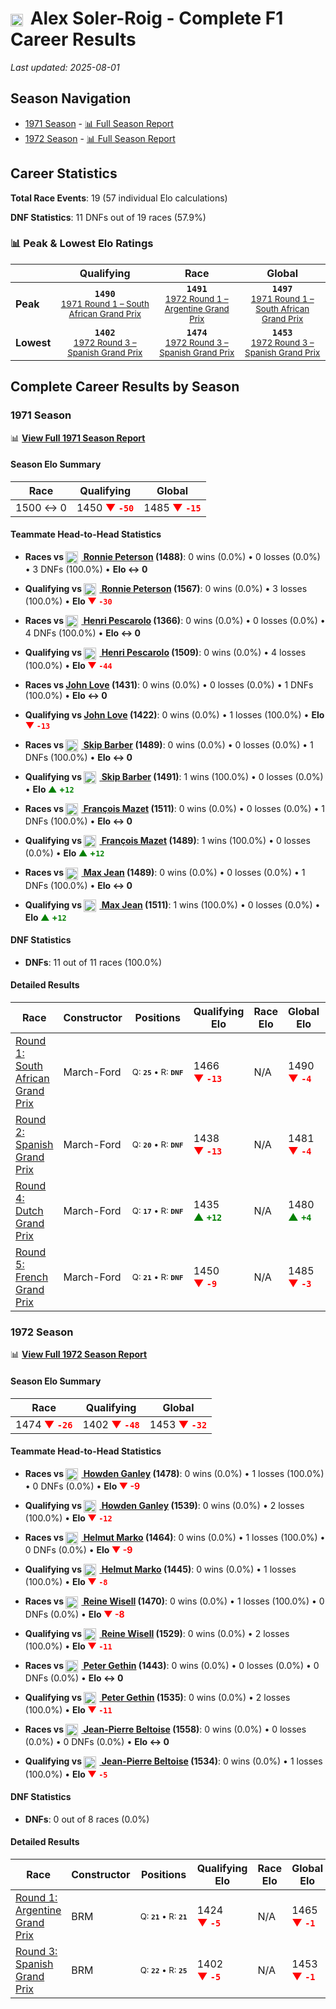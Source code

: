 # <img src="https://upload.wikimedia.org/wikipedia/commons/9/9a/Flag_of_Spain.svg" alt="Spain" width="20" height="auto" style="vertical-align: middle; margin-right: 5px;" onerror="this.outerHTML='🇪🇸'; this.style.marginRight='5px';"/> Alex Soler-Roig - Complete F1 Career Results

*Last updated: 2025-08-01*

## Season Navigation

- [1971 Season](#1971-season) - [📊 Full Season Report](../seasons/1971-season-report)
- [1972 Season](#1972-season) - [📊 Full Season Report](../seasons/1972-season-report)

## Career Statistics

**Total Race Events**: 19 (57 individual Elo calculations)

**DNF Statistics**: 11 DNFs out of 19 races (57.9%)

### 📊 Peak & Lowest Elo Ratings

| &nbsp; | Qualifying | Race | Global |
|-------|------------|------|--------|
| **Peak** | <center>**`1490`**<br/><small>[1971 Round 1 – South African Grand Prix](../seasons/1971-season-report#round-1-south-african-grand-prix)</small></center> | <center>**`1491`**<br/><small>[1972 Round 1 – Argentine Grand Prix](../seasons/1972-season-report#round-1-argentine-grand-prix)</small></center> | <center>**`1497`**<br/><small>[1971 Round 1 – South African Grand Prix](../seasons/1971-season-report#round-1-south-african-grand-prix)</small></center> |
| **Lowest** | <center>**`1402`**<br/><small>[1972 Round 3 – Spanish Grand Prix](../seasons/1972-season-report#round-3-spanish-grand-prix)</small></center> | <center>**`1474`**<br/><small>[1972 Round 3 – Spanish Grand Prix](../seasons/1972-season-report#round-3-spanish-grand-prix)</small></center> | <center>**`1453`**<br/><small>[1972 Round 3 – Spanish Grand Prix](../seasons/1972-season-report#round-3-spanish-grand-prix)</small></center> |


## Complete Career Results by Season

### 1971 Season

📊 **[View Full 1971 Season Report](../seasons/1971-season-report)**

#### Season Elo Summary

| Race | Qualifying | Global |
|------|------------|--------|
| 1500 ↔ 0 | 1450 **<span style="color: red;">▼&nbsp;`-50`</span>** | 1485 **<span style="color: red;">▼&nbsp;`-15`</span>** |

#### Teammate Head-to-Head Statistics

- **Races vs [<img src="https://upload.wikimedia.org/wikipedia/commons/4/4c/Flag_of_Sweden.svg" alt="Sweden" width="20" height="auto" style="vertical-align: middle; margin-right: 5px;" onerror="this.outerHTML='🇸🇪'; this.style.marginRight='5px';"/> Ronnie Peterson](ronnie-peterson) (1488)**: 0 wins (0.0%) • 0 losses (0.0%) • 3 DNFs (100.0%) • **Elo ↔ 0**
- **Qualifying vs [<img src="https://upload.wikimedia.org/wikipedia/commons/4/4c/Flag_of_Sweden.svg" alt="Sweden" width="20" height="auto" style="vertical-align: middle; margin-right: 5px;" onerror="this.outerHTML='🇸🇪'; this.style.marginRight='5px';"/> Ronnie Peterson](ronnie-peterson) (1567)**: 0 wins (0.0%) • 3 losses (100.0%) • **Elo <span style="color: red;">▼&nbsp;`-30`</span>**

- **Races vs [<img src="https://upload.wikimedia.org/wikipedia/commons/c/c3/Flag_of_France.svg" alt="France" width="20" height="auto" style="vertical-align: middle; margin-right: 5px;" onerror="this.outerHTML='🇫🇷'; this.style.marginRight='5px';"/> Henri Pescarolo](henri-pescarolo) (1366)**: 0 wins (0.0%) • 0 losses (0.0%) • 4 DNFs (100.0%) • **Elo ↔ 0**
- **Qualifying vs [<img src="https://upload.wikimedia.org/wikipedia/commons/c/c3/Flag_of_France.svg" alt="France" width="20" height="auto" style="vertical-align: middle; margin-right: 5px;" onerror="this.outerHTML='🇫🇷'; this.style.marginRight='5px';"/> Henri Pescarolo](henri-pescarolo) (1509)**: 0 wins (0.0%) • 4 losses (100.0%) • **Elo <span style="color: red;">▼&nbsp;`-44`</span>**

- **Races vs [John Love](john-love) (1431)**: 0 wins (0.0%) • 0 losses (0.0%) • 1 DNFs (100.0%) • **Elo ↔ 0**
- **Qualifying vs [John Love](john-love) (1422)**: 0 wins (0.0%) • 1 losses (100.0%) • **Elo <span style="color: red;">▼&nbsp;`-13`</span>**

- **Races vs [<img src="https://upload.wikimedia.org/wikipedia/commons/a/a4/Flag_of_the_United_States.svg" alt="United States" width="20" height="auto" style="vertical-align: middle; margin-right: 5px;" onerror="this.outerHTML='🇺🇸'; this.style.marginRight='5px';"/> Skip Barber](skip-barber) (1489)**: 0 wins (0.0%) • 0 losses (0.0%) • 1 DNFs (100.0%) • **Elo ↔ 0**
- **Qualifying vs [<img src="https://upload.wikimedia.org/wikipedia/commons/a/a4/Flag_of_the_United_States.svg" alt="United States" width="20" height="auto" style="vertical-align: middle; margin-right: 5px;" onerror="this.outerHTML='🇺🇸'; this.style.marginRight='5px';"/> Skip Barber](skip-barber) (1491)**: 1 wins (100.0%) • 0 losses (0.0%) • **Elo <span style="color: green;">▲&nbsp;+`12`</span>**

- **Races vs [<img src="https://upload.wikimedia.org/wikipedia/commons/c/c3/Flag_of_France.svg" alt="France" width="20" height="auto" style="vertical-align: middle; margin-right: 5px;" onerror="this.outerHTML='🇫🇷'; this.style.marginRight='5px';"/> François Mazet](franois-mazet) (1511)**: 0 wins (0.0%) • 0 losses (0.0%) • 1 DNFs (100.0%) • **Elo ↔ 0**
- **Qualifying vs [<img src="https://upload.wikimedia.org/wikipedia/commons/c/c3/Flag_of_France.svg" alt="France" width="20" height="auto" style="vertical-align: middle; margin-right: 5px;" onerror="this.outerHTML='🇫🇷'; this.style.marginRight='5px';"/> François Mazet](franois-mazet) (1489)**: 1 wins (100.0%) • 0 losses (0.0%) • **Elo <span style="color: green;">▲&nbsp;+`12`</span>**

- **Races vs [<img src="https://upload.wikimedia.org/wikipedia/commons/c/c3/Flag_of_France.svg" alt="France" width="20" height="auto" style="vertical-align: middle; margin-right: 5px;" onerror="this.outerHTML='🇫🇷'; this.style.marginRight='5px';"/> Max Jean](max-jean) (1489)**: 0 wins (0.0%) • 0 losses (0.0%) • 1 DNFs (100.0%) • **Elo ↔ 0**
- **Qualifying vs [<img src="https://upload.wikimedia.org/wikipedia/commons/c/c3/Flag_of_France.svg" alt="France" width="20" height="auto" style="vertical-align: middle; margin-right: 5px;" onerror="this.outerHTML='🇫🇷'; this.style.marginRight='5px';"/> Max Jean](max-jean) (1511)**: 1 wins (100.0%) • 0 losses (0.0%) • **Elo <span style="color: green;">▲&nbsp;+`12`</span>**

#### DNF Statistics

- **DNFs**: 11 out of 11 races (100.0%)

#### Detailed Results

| Race | Constructor | Positions | Qualifying Elo | Race Elo | Global Elo | Teammate |
|------|-------------|-----------|----------------|----------|------------|----------|
| [Round 1: South African Grand Prix](../seasons/1971-season-report#round-1-south-african-grand-prix) | March-Ford | <small>Q:&nbsp;**`25`**&nbsp;•&nbsp;R:&nbsp;**`DNF`**</small> | 1466 **<span style="color: red;">▼&nbsp;`-13`</span>** | N/A | 1490 **<span style="color: red;">▼&nbsp;`-4`</span>** | [<img src="https://upload.wikimedia.org/wikipedia/commons/4/4c/Flag_of_Sweden.svg" alt="Sweden" width="20" height="auto" style="vertical-align: middle; margin-right: 5px;" onerror="this.outerHTML='🇸🇪'; this.style.marginRight='5px';"/> Ronnie Peterson](ronnie-peterson)<br/><small>Q:&nbsp;**`13`**&nbsp;•&nbsp;R:&nbsp;**`10`**</small> |
| [Round 2: Spanish Grand Prix](../seasons/1971-season-report#round-2-spanish-grand-prix) | March-Ford | <small>Q:&nbsp;**`20`**&nbsp;•&nbsp;R:&nbsp;**`DNF`**</small> | 1438 **<span style="color: red;">▼&nbsp;`-13`</span>** | N/A | 1481 **<span style="color: red;">▼&nbsp;`-4`</span>** | [<img src="https://upload.wikimedia.org/wikipedia/commons/c/c3/Flag_of_France.svg" alt="France" width="20" height="auto" style="vertical-align: middle; margin-right: 5px;" onerror="this.outerHTML='🇫🇷'; this.style.marginRight='5px';"/> Henri Pescarolo](henri-pescarolo)<br/><small>Q:&nbsp;**`11`**&nbsp;•&nbsp;R:&nbsp;**`DNF`**</small> |
| [Round 4: Dutch Grand Prix](../seasons/1971-season-report#round-4-dutch-grand-prix) | March-Ford | <small>Q:&nbsp;**`17`**&nbsp;•&nbsp;R:&nbsp;**`DNF`**</small> | 1435 **<span style="color: green;">▲&nbsp;`+12`</span>** | N/A | 1480 **<span style="color: green;">▲&nbsp;`+4`</span>** | [<img src="https://upload.wikimedia.org/wikipedia/commons/4/4c/Flag_of_Sweden.svg" alt="Sweden" width="20" height="auto" style="vertical-align: middle; margin-right: 5px;" onerror="this.outerHTML='🇸🇪'; this.style.marginRight='5px';"/> Ronnie Peterson](ronnie-peterson)<br/><small>Q:&nbsp;**`13`**&nbsp;•&nbsp;R:&nbsp;**`4`**</small> |
| [Round 5: French Grand Prix](../seasons/1971-season-report#round-5-french-grand-prix) | March-Ford | <small>Q:&nbsp;**`21`**&nbsp;•&nbsp;R:&nbsp;**`DNF`**</small> | 1450 **<span style="color: red;">▼&nbsp;`-9`</span>** | N/A | 1485 **<span style="color: red;">▼&nbsp;`-3`</span>** | [<img src="https://upload.wikimedia.org/wikipedia/commons/c/c3/Flag_of_France.svg" alt="France" width="20" height="auto" style="vertical-align: middle; margin-right: 5px;" onerror="this.outerHTML='🇫🇷'; this.style.marginRight='5px';"/> François Mazet](franois-mazet)<br/><small>Q:&nbsp;**`23`**&nbsp;•&nbsp;R:&nbsp;**`13`**</small> |

### 1972 Season

📊 **[View Full 1972 Season Report](../seasons/1972-season-report)**

#### Season Elo Summary

| Race | Qualifying | Global |
|------|------------|--------|
| 1474 **<span style="color: red;">▼&nbsp;`-26`</span>** | 1402 **<span style="color: red;">▼&nbsp;`-48`</span>** | 1453 **<span style="color: red;">▼&nbsp;`-32`</span>** |

#### Teammate Head-to-Head Statistics

- **Races vs [<img src="https://upload.wikimedia.org/wikipedia/commons/3/3e/Flag_of_New_Zealand.svg" alt="New Zealand" width="20" height="auto" style="vertical-align: middle; margin-right: 5px;" onerror="this.outerHTML='🇳🇿'; this.style.marginRight='5px';"/> Howden Ganley](howden-ganley) (1478)**: 0 wins (0.0%) • 1 losses (100.0%) • 0 DNFs (0.0%) • **Elo <span style="color: red;">▼&nbsp;-9</span>**
- **Qualifying vs [<img src="https://upload.wikimedia.org/wikipedia/commons/3/3e/Flag_of_New_Zealand.svg" alt="New Zealand" width="20" height="auto" style="vertical-align: middle; margin-right: 5px;" onerror="this.outerHTML='🇳🇿'; this.style.marginRight='5px';"/> Howden Ganley](howden-ganley) (1539)**: 0 wins (0.0%) • 2 losses (100.0%) • **Elo <span style="color: red;">▼&nbsp;`-12`</span>**

- **Races vs [<img src="https://upload.wikimedia.org/wikipedia/commons/4/41/Flag_of_Austria.svg" alt="Austria" width="20" height="auto" style="vertical-align: middle; margin-right: 5px;" onerror="this.outerHTML='🇦🇹'; this.style.marginRight='5px';"/> Helmut Marko](helmut-marko) (1464)**: 0 wins (0.0%) • 1 losses (100.0%) • 0 DNFs (0.0%) • **Elo <span style="color: red;">▼&nbsp;-9</span>**
- **Qualifying vs [<img src="https://upload.wikimedia.org/wikipedia/commons/4/41/Flag_of_Austria.svg" alt="Austria" width="20" height="auto" style="vertical-align: middle; margin-right: 5px;" onerror="this.outerHTML='🇦🇹'; this.style.marginRight='5px';"/> Helmut Marko](helmut-marko) (1445)**: 0 wins (0.0%) • 1 losses (100.0%) • **Elo <span style="color: red;">▼&nbsp;`-8`</span>**

- **Races vs [<img src="https://upload.wikimedia.org/wikipedia/commons/4/4c/Flag_of_Sweden.svg" alt="Sweden" width="20" height="auto" style="vertical-align: middle; margin-right: 5px;" onerror="this.outerHTML='🇸🇪'; this.style.marginRight='5px';"/> Reine Wisell](reine-wisell) (1470)**: 0 wins (0.0%) • 1 losses (100.0%) • 0 DNFs (0.0%) • **Elo <span style="color: red;">▼&nbsp;-8</span>**
- **Qualifying vs [<img src="https://upload.wikimedia.org/wikipedia/commons/4/4c/Flag_of_Sweden.svg" alt="Sweden" width="20" height="auto" style="vertical-align: middle; margin-right: 5px;" onerror="this.outerHTML='🇸🇪'; this.style.marginRight='5px';"/> Reine Wisell](reine-wisell) (1529)**: 0 wins (0.0%) • 2 losses (100.0%) • **Elo <span style="color: red;">▼&nbsp;`-11`</span>**

- **Races vs [<img src="https://upload.wikimedia.org/wikipedia/commons/thumb/8/83/Flag_of_the_United_Kingdom_%283-5%29.svg/512px-Flag_of_the_United_Kingdom_%283-5%29.svg.png?20250726143817" alt="United Kingdom" width="20" height="auto" style="vertical-align: middle; margin-right: 5px;" onerror="this.outerHTML='🇬🇧'; this.style.marginRight='5px';"/> Peter Gethin](peter-gethin) (1443)**: 0 wins (0.0%) • 0 losses (0.0%) • 0 DNFs (0.0%) • **Elo ↔ 0**
- **Qualifying vs [<img src="https://upload.wikimedia.org/wikipedia/commons/thumb/8/83/Flag_of_the_United_Kingdom_%283-5%29.svg/512px-Flag_of_the_United_Kingdom_%283-5%29.svg.png?20250726143817" alt="United Kingdom" width="20" height="auto" style="vertical-align: middle; margin-right: 5px;" onerror="this.outerHTML='🇬🇧'; this.style.marginRight='5px';"/> Peter Gethin](peter-gethin) (1535)**: 0 wins (0.0%) • 2 losses (100.0%) • **Elo <span style="color: red;">▼&nbsp;`-11`</span>**

- **Races vs [<img src="https://upload.wikimedia.org/wikipedia/commons/c/c3/Flag_of_France.svg" alt="France" width="20" height="auto" style="vertical-align: middle; margin-right: 5px;" onerror="this.outerHTML='🇫🇷'; this.style.marginRight='5px';"/> Jean-Pierre Beltoise](jean-pierre-beltoise) (1558)**: 0 wins (0.0%) • 0 losses (0.0%) • 0 DNFs (0.0%) • **Elo ↔ 0**
- **Qualifying vs [<img src="https://upload.wikimedia.org/wikipedia/commons/c/c3/Flag_of_France.svg" alt="France" width="20" height="auto" style="vertical-align: middle; margin-right: 5px;" onerror="this.outerHTML='🇫🇷'; this.style.marginRight='5px';"/> Jean-Pierre Beltoise](jean-pierre-beltoise) (1534)**: 0 wins (0.0%) • 1 losses (100.0%) • **Elo <span style="color: red;">▼&nbsp;`-5`</span>**

#### DNF Statistics

- **DNFs**: 0 out of 8 races (0.0%)

#### Detailed Results

| Race | Constructor | Positions | Qualifying Elo | Race Elo | Global Elo | Teammate |
|------|-------------|-----------|----------------|----------|------------|----------|
| [Round 1: Argentine Grand Prix](../seasons/1972-season-report#round-1-argentine-grand-prix) | BRM | <small>Q:&nbsp;**`21`**&nbsp;•&nbsp;R:&nbsp;**`21`**</small> | 1424 **<span style="color: red;">▼&nbsp;`-5`</span>** | N/A | 1465 **<span style="color: red;">▼&nbsp;`-1`</span>** | [<img src="https://upload.wikimedia.org/wikipedia/commons/3/3e/Flag_of_New_Zealand.svg" alt="New Zealand" width="20" height="auto" style="vertical-align: middle; margin-right: 5px;" onerror="this.outerHTML='🇳🇿'; this.style.marginRight='5px';"/> Howden Ganley](howden-ganley)<br/><small>Q:&nbsp;**`13`**&nbsp;•&nbsp;R:&nbsp;**`9`**</small> |
| [Round 3: Spanish Grand Prix](../seasons/1972-season-report#round-3-spanish-grand-prix) | BRM | <small>Q:&nbsp;**`22`**&nbsp;•&nbsp;R:&nbsp;**`25`**</small> | 1402 **<span style="color: red;">▼&nbsp;`-5`</span>** | N/A | 1453 **<span style="color: red;">▼&nbsp;`-1`</span>** | [<img src="https://upload.wikimedia.org/wikipedia/commons/thumb/8/83/Flag_of_the_United_Kingdom_%283-5%29.svg/512px-Flag_of_the_United_Kingdom_%283-5%29.svg.png?20250726143817" alt="United Kingdom" width="20" height="auto" style="vertical-align: middle; margin-right: 5px;" onerror="this.outerHTML='🇬🇧'; this.style.marginRight='5px';"/> Peter Gethin](peter-gethin)<br/><small>Q:&nbsp;**`21`**&nbsp;•&nbsp;R:&nbsp;**`DNF`**</small> |

